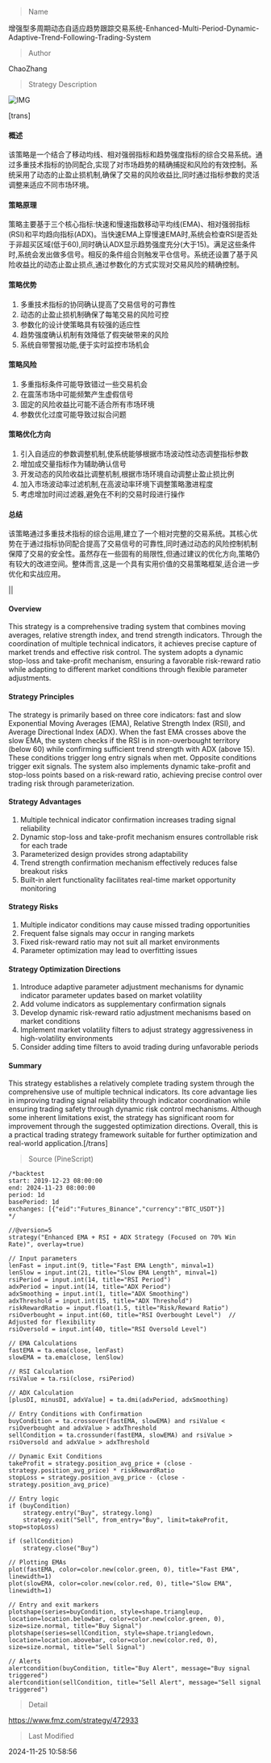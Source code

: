 
> Name

增强型多周期动态自适应趋势跟踪交易系统-Enhanced-Multi-Period-Dynamic-Adaptive-Trend-Following-Trading-System

> Author

ChaoZhang

> Strategy Description

![IMG](https://www.fmz.com/upload/asset/1af93bdb98e10b588f4.png)

[trans]
#### 概述
该策略是一个结合了移动均线、相对强弱指标和趋势强度指标的综合交易系统。通过多重技术指标的协同配合,实现了对市场趋势的精确捕捉和风险的有效控制。系统采用了动态的止盈止损机制,确保了交易的风险收益比,同时通过指标参数的灵活调整来适应不同市场环境。

#### 策略原理
策略主要基于三个核心指标:快速和慢速指数移动平均线(EMA)、相对强弱指标(RSI)和平均趋向指标(ADX)。当快速EMA上穿慢速EMA时,系统会检查RSI是否处于非超买区域(低于60),同时确认ADX显示趋势强度充分(大于15)。满足这些条件时,系统会发出做多信号。相反的条件组合则触发平仓信号。系统还设置了基于风险收益比的动态止盈止损点,通过参数化的方式实现对交易风险的精确控制。

#### 策略优势
1. 多重技术指标的协同确认提高了交易信号的可靠性
2. 动态的止盈止损机制确保了每笔交易的风险可控
3. 参数化的设计使策略具有较强的适应性
4. 趋势强度确认机制有效降低了假突破带来的风险
5. 系统自带警报功能,便于实时监控市场机会

#### 策略风险
1. 多重指标条件可能导致错过一些交易机会
2. 在震荡市场中可能频繁产生虚假信号
3. 固定的风险收益比可能不适合所有市场环境
4. 参数优化过度可能导致过拟合问题

#### 策略优化方向
1. 引入自适应的参数调整机制,使系统能够根据市场波动性动态调整指标参数
2. 增加成交量指标作为辅助确认信号
3. 开发动态的风险收益比调整机制,根据市场环境自动调整止盈止损比例
4. 加入市场波动率过滤机制,在高波动率环境下调整策略激进程度
5. 考虑增加时间过滤器,避免在不利的交易时段进行操作

#### 总结
该策略通过多重技术指标的综合运用,建立了一个相对完整的交易系统。其核心优势在于通过指标协同配合提高了交易信号的可靠性,同时通过动态的风险控制机制保障了交易的安全性。虽然存在一些固有的局限性,但通过建议的优化方向,策略仍有较大的改进空间。整体而言,这是一个具有实用价值的交易策略框架,适合进一步优化和实战应用。

||

#### Overview
This strategy is a comprehensive trading system that combines moving averages, relative strength index, and trend strength indicators. Through the coordination of multiple technical indicators, it achieves precise capture of market trends and effective risk control. The system adopts a dynamic stop-loss and take-profit mechanism, ensuring a favorable risk-reward ratio while adapting to different market conditions through flexible parameter adjustments.

#### Strategy Principles
The strategy is primarily based on three core indicators: fast and slow Exponential Moving Averages (EMA), Relative Strength Index (RSI), and Average Directional Index (ADX). When the fast EMA crosses above the slow EMA, the system checks if the RSI is in non-overbought territory (below 60) while confirming sufficient trend strength with ADX (above 15). These conditions trigger long entry signals when met. Opposite conditions trigger exit signals. The system also implements dynamic take-profit and stop-loss points based on a risk-reward ratio, achieving precise control over trading risk through parameterization.

#### Strategy Advantages
1. Multiple technical indicator confirmation increases trading signal reliability
2. Dynamic stop-loss and take-profit mechanism ensures controllable risk for each trade
3. Parameterized design provides strong adaptability
4. Trend strength confirmation mechanism effectively reduces false breakout risks
5. Built-in alert functionality facilitates real-time market opportunity monitoring

#### Strategy Risks
1. Multiple indicator conditions may cause missed trading opportunities
2. Frequent false signals may occur in ranging markets
3. Fixed risk-reward ratio may not suit all market environments
4. Parameter optimization may lead to overfitting issues

#### Strategy Optimization Directions
1. Introduce adaptive parameter adjustment mechanisms for dynamic indicator parameter updates based on market volatility
2. Add volume indicators as supplementary confirmation signals
3. Develop dynamic risk-reward ratio adjustment mechanisms based on market conditions
4. Implement market volatility filters to adjust strategy aggressiveness in high-volatility environments
5. Consider adding time filters to avoid trading during unfavorable periods

#### Summary
This strategy establishes a relatively complete trading system through the comprehensive use of multiple technical indicators. Its core advantage lies in improving trading signal reliability through indicator coordination while ensuring trading safety through dynamic risk control mechanisms. Although some inherent limitations exist, the strategy has significant room for improvement through the suggested optimization directions. Overall, this is a practical trading strategy framework suitable for further optimization and real-world application.[/trans]



> Source (PineScript)

``` pinescript
/*backtest
start: 2019-12-23 08:00:00
end: 2024-11-23 08:00:00
period: 1d
basePeriod: 1d
exchanges: [{"eid":"Futures_Binance","currency":"BTC_USDT"}]
*/

//@version=5
strategy("Enhanced EMA + RSI + ADX Strategy (Focused on 70% Win Rate)", overlay=true)

// Input parameters
lenFast = input.int(9, title="Fast EMA Length", minval=1)
lenSlow = input.int(21, title="Slow EMA Length", minval=1)
rsiPeriod = input.int(14, title="RSI Period")
adxPeriod = input.int(14, title="ADX Period")
adxSmoothing = input.int(1, title="ADX Smoothing")
adxThreshold = input.int(15, title="ADX Threshold")
riskRewardRatio = input.float(1.5, title="Risk/Reward Ratio")
rsiOverbought = input.int(60, title="RSI Overbought Level")  // Adjusted for flexibility
rsiOversold = input.int(40, title="RSI Oversold Level")

// EMA Calculations
fastEMA = ta.ema(close, lenFast)
slowEMA = ta.ema(close, lenSlow)

// RSI Calculation
rsiValue = ta.rsi(close, rsiPeriod)

// ADX Calculation
[plusDI, minusDI, adxValue] = ta.dmi(adxPeriod, adxSmoothing)

// Entry Conditions with Confirmation
buyCondition = ta.crossover(fastEMA, slowEMA) and rsiValue < rsiOverbought and adxValue > adxThreshold
sellCondition = ta.crossunder(fastEMA, slowEMA) and rsiValue > rsiOversold and adxValue > adxThreshold

// Dynamic Exit Conditions
takeProfit = strategy.position_avg_price + (close - strategy.position_avg_price) * riskRewardRatio
stopLoss = strategy.position_avg_price - (close - strategy.position_avg_price)

// Entry logic
if (buyCondition)
    strategy.entry("Buy", strategy.long)
    strategy.exit("Sell", from_entry="Buy", limit=takeProfit, stop=stopLoss)

if (sellCondition)
    strategy.close("Buy")

// Plotting EMAs
plot(fastEMA, color=color.new(color.green, 0), title="Fast EMA", linewidth=1)
plot(slowEMA, color=color.new(color.red, 0), title="Slow EMA", linewidth=1)

// Entry and exit markers
plotshape(series=buyCondition, style=shape.triangleup, location=location.belowbar, color=color.new(color.green, 0), size=size.normal, title="Buy Signal")
plotshape(series=sellCondition, style=shape.triangledown, location=location.abovebar, color=color.new(color.red, 0), size=size.normal, title="Sell Signal")

// Alerts
alertcondition(buyCondition, title="Buy Alert", message="Buy signal triggered")
alertcondition(sellCondition, title="Sell Alert", message="Sell signal triggered")

```

> Detail

https://www.fmz.com/strategy/472933

> Last Modified

2024-11-25 10:58:56
